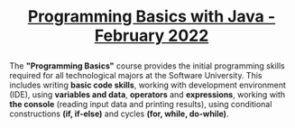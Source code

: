 
# <p align="center"><a href="https://softuni.bg/trainings/3625/programming-basics-with-java-february-2022"> Programming Basics with Java - February 2022 <a/><p>

The **"Programming Basics"** course provides the initial programming skills required for all technological majors at the Software University. This includes writing **basic code skills**, working with development environment (IDE), using **variables and data**, **operators** and **expressions**, working with **the console** (reading input data and printing results), using conditional constructions **(if, if-else)** and cycles **(for, while, do-while)**.

